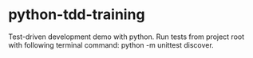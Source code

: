 # python-tdd-training
Test-driven development demo with python.
Run tests from project root with following terminal command: python -m unittest discover.
